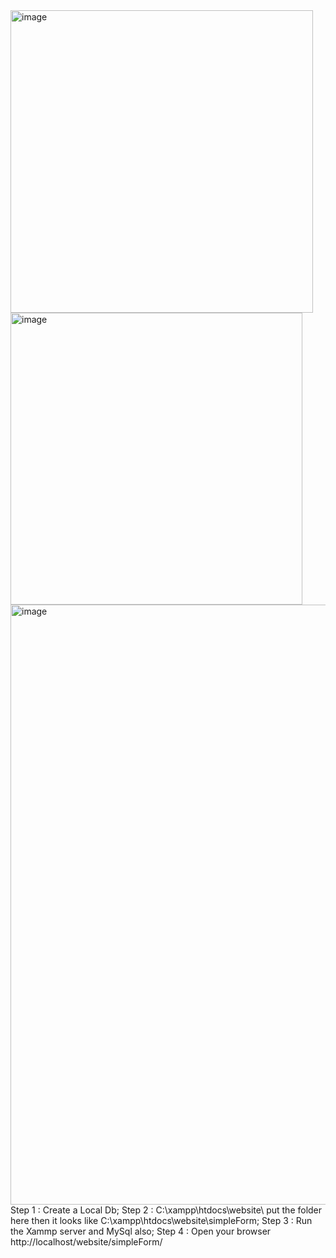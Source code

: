 <img width="484" alt="image" src="https://github.com/kartikmalik0/PHP-Login-and-Registration-Simple-PHP-System/assets/135113070/d1fb715a-dfb8-4f18-a079-071599602246">
<img width="467" alt="image" src="https://github.com/kartikmalik0/PHP-Login-and-Registration-Simple-PHP-System/assets/135113070/e2524437-0a1d-4b3e-bf7d-b92615b78ef4">
<img width="960" alt="image" src="https://github.com/kartikmalik0/PHP-Login-and-Registration-Simple-PHP-System/assets/135113070/e1550211-0674-4b85-814a-d4e943dcf012">
Step 1 : Create a Local Db;
Step 2 : C:\xampp\htdocs\website\ put the folder here then it looks like C:\xampp\htdocs\website\simpleForm;
Step 3 : Run the Xammp server and MySql also;
Step 4 : Open your browser http://localhost/website/simpleForm/
